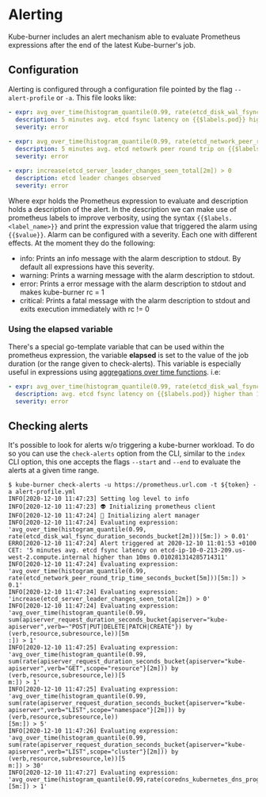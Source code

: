 # Alerting

Kube-burner includes an alert mechanism able to evaluate Prometheus expressions after the end of the latest Kube-burner's job. 

## Configuration

Alerting is configured through a configuration file pointed by the flag `--alert-profile` or `-a`. This file looks like:

```yaml
- expr: avg_over_time(histogram_quantile(0.99, rate(etcd_disk_wal_fsync_duration_seconds_bucket[2m]))[5m:]) > 0.01
  description: 5 minutes avg. etcd fsync latency on {{$labels.pod}} higher than 10ms {{$value}}
  severity: error                                      
                                                           
- expr: avg_over_time(histogram_quantile(0.99, rate(etcd_network_peer_round_trip_time_seconds_bucket[5m]))[5m:]) > 0.1
  description: 5 minutes avg. etcd netowrk peer round trip on {{$labels.pod}} higher than 100ms {{$value}}
  severity: error

- expr: increase(etcd_server_leader_changes_seen_total[2m]) > 0
  description: etcd leader changes observed
  severity: error
```

Where expr holds the Prometheus expression to evaluate and description holds a description of the alert. In the description we can make use of prometheus labels to improve verbosity, using the syntax `{{$labels.<label_name>}}` and print the expression value that triggered the alarm using `{{$value}}`.
Alarm can be configured with a severity. Each one with different effects. At the moment they do the following:

- info: Prints an info message with the alarm description to stdout. By default all expressions have this severity.
- warning: Prints a warning message with the alarm description to stdout.
- error: Prints a error message with the alarm description to stdout and makes kube-burner rc = 1
- critical: Prints a fatal message with the alarm description to stdout and exits execution immediately with rc != 0


### Using the elapsed variable

There's a special go-template variable that can be used within the prometheus expression, the variable **elapsed** is set to the value of the job duration (or the range given to check-alerts). This variable is especially useful in expressions using [aggregations over time functions](https://prometheus.io/docs/prometheus/latest/querying/functions/#aggregation_over_time).
i.e:

```yaml
- expr: avg_over_time(histogram_quantile(0.99, rate(etcd_disk_wal_fsync_duration_seconds_bucket[2m]))[{{ .elapsed }}:]) > 0.01
  description: avg. etcd fsync latency on {{$labels.pod}} higher than 10ms {{$value}}
  severity: error
```

## Checking alerts

It's possible to look for alerts w/o triggering a kube-burner workload. To do so you can use the `check-alerts` option from the CLI, similar to the `index` CLI option, this one accepts the flags `--start` and `--end` to evaluate the alerts at a given time range.

```shell
$ kube-burner check-alerts -u https://prometheus.url.com -t ${token} -a alert-profile.yml                       
INFO[2020-12-10 11:47:23] Setting log level to info                                                                                                                                                                                           
INFO[2020-12-10 11:47:23] 👽 Initializing prometheus client                                                                                                                                                                                   
INFO[2020-12-10 11:47:24] 🔔 Initializing alert manager
INFO[2020-12-10 11:47:24] Evaluating expression: 'avg_over_time(histogram_quantile(0.99, rate(etcd_disk_wal_fsync_duration_seconds_bucket[2m]))[5m:]) > 0.01'                                                                                 
ERRO[2020-12-10 11:47:24] Alert triggered at 2020-12-10 11:01:53 +0100 CET: '5 minutes avg. etcd fsync latency on etcd-ip-10-0-213-209.us-west-2.compute.internal higher than 10ms 0.010281314285714311' 
INFO[2020-12-10 11:47:24] Evaluating expression: 'avg_over_time(histogram_quantile(0.99, rate(etcd_network_peer_round_trip_time_seconds_bucket[5m]))[5m:]) > 0.1'                                                                             
INFO[2020-12-10 11:47:24] Evaluating expression: 'increase(etcd_server_leader_changes_seen_total[2m]) > 0'                                                                                                                                    
INFO[2020-12-10 11:47:24] Evaluating expression: 'avg_over_time(histogram_quantile(0.99, sum(apiserver_request_duration_seconds_bucket{apiserver="kube-apiserver",verb=~"POST|PUT|DELETE|PATCH|CREATE"}) by (verb,resource,subresource,le))[5m
:]) > 1'                                                                                                                                                                                                                                      
INFO[2020-12-10 11:47:25] Evaluating expression: 'avg_over_time(histogram_quantile(0.99, sum(rate(apiserver_request_duration_seconds_bucket{apiserver="kube-apiserver",verb="GET",scope="resource"}[2m])) by (verb,resource,subresource,le))[5
m:]) > 1'                                                                                                                                                                                                                                     
INFO[2020-12-10 11:47:25] Evaluating expression: 'avg_over_time(histogram_quantile(0.99, sum(rate(apiserver_request_duration_seconds_bucket{apiserver="kube-apiserver",verb="LIST",scope="namespace"}[2m])) by (verb,resource,subresource,le))
[5m:]) > 5'                                                                                                                                                                                                                                   
INFO[2020-12-10 11:47:26] Evaluating expression: 'avg_over_time(histogram_quantile(0.99, sum(rate(apiserver_request_duration_seconds_bucket{apiserver="kube-apiserver",verb="LIST",scope="cluster"}[2m])) by (verb,resource,subresource,le))[5
m:]) > 30'                                                                                                                                                                                                                                    
INFO[2020-12-10 11:47:27] Evaluating expression: 'avg_over_time(histogram_quantile(0.99,rate(coredns_kubernetes_dns_programming_duration_seconds_bucket[2m]))[5m:]) > 1'
```
